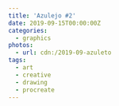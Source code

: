 ```yaml
---
title: 'Azulejo #2'
date: 2019-09-15T00:00:00Z
categories:
  - graphics
photos:
  - url: cdn:/2019-09-azuleto
tags:
  - art
  - creative
  - drawing
  - procreate
---
```

